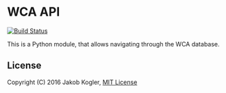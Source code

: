# WCA API

[![Build Status](https://travis-ci.org/jakobkogler/wca_api.svg?branch=master)](https://travis-ci.org/jakobkogler/wca_api)

This is a Python module, that allows navigating through the WCA database.

## License

Copyright (C) 2016 Jakob Kogler, [MIT License](https://github.com/jakobkogler/wca_api/blob/master/LICENSE.txt)
